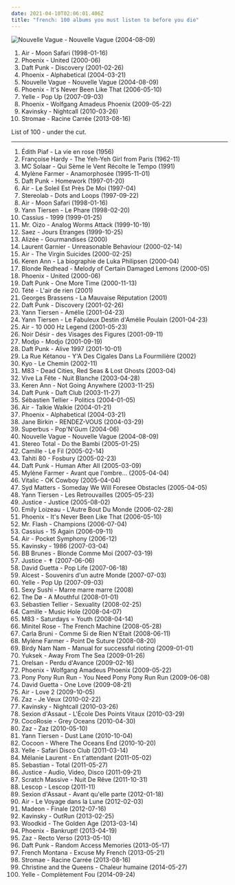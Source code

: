 ```yaml
---
date: 2021-04-10T02:06:01.406Z
title: "french: 100 albums you must listen to before you die"
---
```

![Nouvelle Vague - Nouvelle Vague (2004-08-09)](http://coverartarchive.org/release/bea245eb-a490-4f63-b9e9-c564bc42d514/15272031336-500.jpg "Nouvelle Vague - Nouvelle Vague (2004-08-09)")
<ol class="albums">
<li data-cover="http://coverartarchive.org/release/4c55906c-349b-362d-922e-956762912b42/1257682386-500.jpg" data-tags="electronic, chillout" role="button">Air - Moon Safari (1998-01-16)</li>
<li data-cover="http://coverartarchive.org/release/714d92af-7538-48cb-ad06-a6ef645c515a/4083841134-500.jpg" data-tags="indie" role="button">Phoenix - United (2000-06)</li>
<li data-cover="http://coverartarchive.org/release/51467269-3122-3d7e-92b2-0f0a694d30c1/1269784284-500.jpg" data-tags="electronic, house" role="button">Daft Punk - Discovery (2001-02-26)</li>
<li data-cover="http://coverartarchive.org/release/60f0b2d1-91e8-44a7-af2c-aa31390fbcb8/2142598614-500.jpg" data-tags="indie, indiepop, french" role="button">Phoenix - Alphabetical (2004-03-21)</li>
<li data-cover="http://coverartarchive.org/release/bea245eb-a490-4f63-b9e9-c564bc42d514/15272031336-500.jpg" data-tags="bossa nova, french, covers" role="button">Nouvelle Vague - Nouvelle Vague (2004-08-09)</li>
<li data-cover="https://img.discogs.com/LFrLISH5L8VNZt-N7tQatMdRS1E=/fit-in/593x599/filters:strip_icc():format(jpeg):mode_rgb():quality(90)/discogs-images/R-1328353-1341781841-1542.jpeg.jpg" data-tags="indie, french" role="button">Phoenix - It's Never Been Like That (2006-05-10)</li>
<li data-cover="http://coverartarchive.org/release/114af478-2f11-4832-8db2-f52b04ec90e1/6440753475-500.jpg" data-tags="french" role="button">Yelle - Pop Up (2007-09-03)</li>
<li data-cover="http://coverartarchive.org/release/9f80e404-9436-307a-a369-e93a2fdd6751/10952356282-500.jpg" data-tags="indie rock" role="button">Phoenix - Wolfgang Amadeus Phoenix (2009-05-22)</li>
<li data-cover="http://coverartarchive.org/release/851588f7-9cdb-473f-96d0-21680c4a383c/2466705356-500.jpg" data-tags="electronic" role="button">Kavinsky - Nightcall (2010-03-26)</li>
<li data-cover="http://coverartarchive.org/release/de57c1d9-5e65-420f-a896-1332e87d4c09/25295943061-500.jpg" data-tags="electronic, electro, french, electropop, dance" role="button">Stromae - Racine Carrée (2013-08-16)</li>
</ol>
List of 100 - under the cut.
<!-- more -->

_________________

<ol class="albums">
<li data-cover="http://coverartarchive.org/release/f4875bbd-b7f8-4df0-837c-89263f1c63e5/1150026001-500.jpg" data-tags="french" role="button">
Édith Piaf - La vie en rose (1956)
</li>
<li data-cover="http://coverartarchive.org/release/4c87c767-71cd-3bf0-8d42-146fd489763d/3084644101-500.jpg" data-tags="french" role="button">
Françoise Hardy - The Yeh-Yeh Girl from Paris (1962-11)
</li>
<li data-cover="http://coverartarchive.org/release/ccd1cbc9-5398-4e5d-8846-694fc3acab4f/1402677391-500.jpg" data-tags="french hip-hop, french" role="button">
MC Solaar - Qui Sème le Vent Récolte le Tempo (1991)
</li>
<li data-cover="http://coverartarchive.org/release/138e37ff-da80-450e-9844-5a6ac0f967af/1171636325-500.jpg" data-tags="french" role="button">
Mylène Farmer - Anamorphosée (1995-11-01)
</li>
<li data-cover="http://coverartarchive.org/release/770b9b80-10e1-4297-b1fd-46ad0dbb0305/1148987477-500.jpg" data-tags="electronic, house" role="button">
Daft Punk - Homework (1997-01-20)
</li>
<li data-cover="http://coverartarchive.org/release/0f1d1cd5-9d9c-40cb-ad6c-ef84b622d1af/1149227374-500.jpg" data-tags="chillout, electronic, electronica, french, ambient, sun and moon and stars and outer space" role="button">
Air - Le Soleil Est Près De Moi (1997-04)
</li>
<li data-cover="http://coverartarchive.org/release/ac08220a-ca91-3c93-b31b-b231270773af/11622727078-500.jpg" data-tags="lounge, electronic, post-rock" role="button">
Stereolab - Dots and Loops (1997-09-22)
</li>
<li data-cover="http://coverartarchive.org/release/4c55906c-349b-362d-922e-956762912b42/1257682386-500.jpg" data-tags="electronic, chillout" role="button">
Air - Moon Safari (1998-01-16)
</li>
<li data-cover="http://coverartarchive.org/release/4e7853d8-15a1-3615-ade4-ca49952c87a1/1166430931-500.jpg" data-tags="french" role="button">
Yann Tiersen - Le Phare (1998-02-20)
</li>
<li data-cover="http://coverartarchive.org/release/cb844a4d-c02f-3199-b949-1656b36722da/8145217760-500.jpg" data-tags="house" role="button">
Cassius - 1999 (1999-01-25)
</li>
<li data-cover="http://coverartarchive.org/release/97d6229b-be51-434b-96d5-53579cf27952/20372962851-500.jpg" data-tags="electronic, electro" role="button">
Mr. Oizo - Analog Worms Attack (1999-10-19)
</li>
<li data-cover="https://img.discogs.com/m0h-UlKMG1DTrfC9qJsW9goHTaQ=/fit-in/600x595/filters:strip_icc():format(jpeg):mode_rgb():quality(90)/discogs-images/R-843503-1565081194-5414.jpeg.jpg" data-tags="french, rock" role="button">
Saez - Jours Etranges (1999-10-25)
</li>
<li data-cover="http://coverartarchive.org/release/f5d2768e-66ad-42a7-8bc4-f6fbfccfa81c/1230967625-500.jpg" data-tags="french, pop, french pop" role="button">
Alizée - Gourmandises (2000)
</li>
<li data-cover="http://coverartarchive.org/release/503cb223-719b-332f-bd81-8d3e182a0308/1171048477-500.jpg" data-tags="techno, electronic" role="button">
Laurent Garnier - Unreasonable Behaviour (2000-02-14)
</li>
<li data-cover="http://coverartarchive.org/release/f2720fc5-b57f-4639-a6e8-a1e50dcfd51b/1616160456-500.jpg" data-tags="soundtrack" role="button">
Air - The Virgin Suicides (2000-02-25)
</li>
<li data-cover="http://coverartarchive.org/release/ffb01eed-88d2-43da-baa8-f58391ae309f/21020293449-500.jpg" data-tags="french" role="button">
Keren Ann - La biographie de Luka Philipsen (2000-04)
</li>
<li data-cover="https://img.discogs.com/WT1wu71Vs82Vi4OEtAxWvSrG7zc=/fit-in/600x590/filters:strip_icc():format(jpeg):mode_rgb():quality(90)/discogs-images/R-640555-1491711277-5335.jpeg.jpg" data-tags="indie, indie rock, alternative, blonde redhead" role="button">
Blonde Redhead - Melody of Certain Damaged Lemons (2000-05)
</li>
<li data-cover="http://coverartarchive.org/release/714d92af-7538-48cb-ad06-a6ef645c515a/4083841134-500.jpg" data-tags="indie" role="button">
Phoenix - United (2000-06)
</li>
<li data-cover="http://coverartarchive.org/release/c6b3977c-b218-4395-933d-f79e175309d7/1269886261-500.jpg" data-tags="electronica, french" role="button">
Daft Punk - One More Time (2000-11-13)
</li>
<li data-cover="http://coverartarchive.org/release/6bf1d515-460a-4e91-9b2f-12c5f8a6f7c6/1763285484-500.jpg" data-tags="french" role="button">
Tété - L'air de rien (2001)
</li>
<li data-cover="http://coverartarchive.org/release/ef7832c2-369c-40c3-a148-527e2b59c5b6/3496279385-500.jpg" data-tags="french" role="button">
Georges Brassens - La Mauvaise Réputation (2001)
</li>
<li data-cover="http://coverartarchive.org/release/51467269-3122-3d7e-92b2-0f0a694d30c1/1269784284-500.jpg" data-tags="electronic, house" role="button">
Daft Punk - Discovery (2001-02-26)
</li>
<li data-cover="http://coverartarchive.org/release/71932455-067b-4fcb-b9e4-2cb16da0bb96/1383827288-500.jpg" data-tags="soundtrack" role="button">
Yann Tiersen - Amélie (2001-04-23)
</li>
<li data-cover="http://coverartarchive.org/release/0ecf61e2-f4dd-4f45-b18d-6dd8a966b511/10195795814-500.jpg" data-tags="soundtrack" role="button">
Yann Tiersen - Le Fabuleux Destin d'Amélie Poulain (2001-04-23)
</li>
<li data-cover="http://coverartarchive.org/release/667851cb-0f84-3fdd-8882-33902fa16aef/27398009848-500.jpg" data-tags="electronic" role="button">
Air - 10 000 Hz Legend (2001-05-23)
</li>
<li data-cover="https://img.discogs.com/QqXS7OsVdR7bFXntX1A8GRMqi3k=/fit-in/600x526/filters:strip_icc():format(jpeg):mode_rgb():quality(90)/discogs-images/R-400223-1488524850-5489.jpeg.jpg" data-tags="rock, french, rock francais" role="button">
Noir Désir - des Visages des Figures (2001-09-11)
</li>
<li data-cover="http://coverartarchive.org/release/aa48ac28-57e0-3019-ba97-db523a26471e/7733173920-500.jpg" data-tags="house, electronic" role="button">
Modjo - Modjo (2001-09-19)
</li>
<li data-cover="http://coverartarchive.org/release/cc85b1de-cf7e-3241-9022-fea31857beab/16360798338-500.jpg" data-tags="electronic, electronica, french, electro, house, live, daft punk" role="button">
Daft Punk - Alive 1997 (2001-10-01)
</li>
<li data-cover="http://coverartarchive.org/release/4d496e5b-3ab0-4fcb-9b79-2167342b3964/11049768874-500.jpg" data-tags="french" role="button">
La Rue Kétanou - Y'A Des Cigales Dans La Fourmilière (2002)
</li>
<li data-cover="http://coverartarchive.org/release/cb150add-fee7-4dc6-a725-030fe6e93ae4/1512679712-500.jpg" data-tags="rock" role="button">
Kyo - Le Chemin (2002-11)
</li>
<li data-cover="https://img.discogs.com/cPOAGSV5Ub7EhGwDZKsrFmxKs00=/fit-in/600x597/filters:strip_icc():format(jpeg):mode_rgb():quality(90)/discogs-images/R-2711857-1362859603-3556.jpeg.jpg" data-tags="electronic, shoegaze" role="button">
M83 - Dead Cities, Red Seas & Lost Ghosts (2003-04)
</li>
<li data-cover="http://coverartarchive.org/release/e01caaab-6482-4134-abde-84acb3d5a0ae/13381384015-500.jpg" data-tags="electronic, electroclash, synthpop, electro, electro-pop" role="button">
Vive La Fête - Nuit Blanche (2003-04-28)
</li>
<li data-cover="https://img.discogs.com/krZc4oV8ormEt0DY_XKT1-w2-ls=/fit-in/600x600/filters:strip_icc():format(jpeg):mode_rgb():quality(90)/discogs-images/R-1132866-1194713551.jpeg.jpg" data-tags="french" role="button">
Keren Ann - Not Going Anywhere (2003-11-25)
</li>
<li data-cover="https://img.discogs.com/yLYJzusfSAoVituOKpcjTjuv3-c=/fit-in/600x582/filters:strip_icc():format(jpeg):mode_rgb():quality(90)/discogs-images/R-233890-1366479138-3160.jpeg.jpg" data-tags="house, electronic" role="button">
Daft Punk - Daft Club (2003-11-27)
</li>
<li data-cover="http://coverartarchive.org/release/12bb0541-cfd9-42dc-b883-b81c5aa7a2c8/1331165096-500.jpg" data-tags="electronic, french" role="button">
Sébastien Tellier - Politics (2004-01-05)
</li>
<li data-cover="http://coverartarchive.org/release/b8f3c647-89b1-4cd6-bb71-a91072380e46/2979651729-500.jpg" data-tags="electronic" role="button">
Air - Talkie Walkie (2004-01-21)
</li>
<li data-cover="http://coverartarchive.org/release/60f0b2d1-91e8-44a7-af2c-aa31390fbcb8/2142598614-500.jpg" data-tags="indie, indiepop, french" role="button">
Phoenix - Alphabetical (2004-03-21)
</li>
<li data-cover="http://coverartarchive.org/release/8ae59a90-6a70-3305-a527-6b8bfb1c39bd/8464425666-500.jpg" data-tags="french" role="button">
Jane Birkin - RENDEZ-VOUS (2004-03-29)
</li>
<li data-cover="http://coverartarchive.org/release/df3fac3a-e4fc-4d8c-954c-47e72ebd8db3/9951733908-500.jpg" data-tags="french, female vocalists, female vocalist, girl power, pifou station, rock francais, light pop, lolitas, chanteuse sexy, scene francaise" role="button">
Superbus - Pop'N'Gum (2004-06)
</li>
<li data-cover="http://coverartarchive.org/release/bea245eb-a490-4f63-b9e9-c564bc42d514/15272031336-500.jpg" data-tags="bossa nova, french, covers" role="button">
Nouvelle Vague - Nouvelle Vague (2004-08-09)
</li>
<li data-cover="http://coverartarchive.org/release/83d94aaf-599a-4733-b113-b556e1a99385/6462198209-500.jpg" data-tags="french, german, 00s, emusic, stereo total, frances, glittering raspberry dancefloors, disko b, 21st century, records and tapes, edge of the world radio, barturismooth, fransk electronic" role="button">
Stereo Total - Do the Bambi (2005-01-25)
</li>
<li data-cover="https://img.discogs.com/MGPDbH-ahnTs2ettL-wVTmOPuXg=/fit-in/600x600/filters:strip_icc():format(jpeg):mode_rgb():quality(90)/discogs-images/R-9401145-1479911459-2505.jpeg.jpg" data-tags="french" role="button">
Camille - Le Fil (2005-02-14)
</li>
<li data-cover="http://coverartarchive.org/release/7b502429-072f-4c58-97b4-6547310d9f4a/16183335644-500.jpg" data-tags="electronica, french" role="button">
Tahiti 80 - Fosbury (2005-02-23)
</li>
<li data-cover="http://coverartarchive.org/release/9c02dc5c-6725-314b-a5d1-b6097ff0c6ce/13716662046-500.jpg" data-tags="electronic, house" role="button">
Daft Punk - Human After All (2005-03-09)
</li>
<li data-cover="http://coverartarchive.org/release/0606d8e8-1a2b-30ec-9adf-9e54ae08975a/1171662410-500.jpg" data-tags="french" role="button">
Mylène Farmer - Avant que l'ombre... (2005-04-04)
</li>
<li data-cover="https://img.discogs.com/9ZGqCrRnBpYLH9e34YgP3h0IB7c=/fit-in/225x225/filters:strip_icc():format(jpeg):mode_rgb():quality(90)/discogs-images/R-6286569-1438926263-1019.jpeg.jpg" data-tags="electronic, electro" role="button">
Vitalic - OK Cowboy (2005-04-04)
</li>
<li data-cover="https://img.discogs.com/HyWH94_-BHggUZGg_A6ezuWAcnQ=/fit-in/500x500/filters:strip_icc():format(jpeg):mode_rgb():quality(90)/discogs-images/R-478836-1119637408.jpg.jpg" data-tags="classic rock, french, indie, rock, alternative, alternative rock, folk, ambient, singer-songwriter, 00s, life is strange" role="button">
Syd Matters - Someday We Will Foresee Obstacles (2005-04-05)
</li>
<li data-cover="http://coverartarchive.org/release/489287ff-44ee-4e14-9653-3a257980d728/2716213344-500.jpg" data-tags="instrumental, french" role="button">
Yann Tiersen - Les Retrouvailles (2005-05-23)
</li>
<li data-cover="https://img.discogs.com/SlNaFUDSF6C3MKfyddNjzgmu81Q=/fit-in/480x640/filters:strip_icc():format(jpeg):mode_rgb():quality(90)/discogs-images/R-4934202-1379869377-5126.jpeg.jpg" data-tags="electronic" role="button">
Justice - Justice (2005-08-02)
</li>
<li data-cover="http://coverartarchive.org/release/ec1eb20b-3ba5-4292-bfcb-8eb37b4ee2bd/2734388850-500.jpg" data-tags="french, pop, indie pop, singer-songwriter, jazz-pop, nouvelle scène française, streamable album wants, je devrais avoir mon enfer de la caresse, francophonie, for a sleepy sunday morning" role="button">
Emily Loizeau - L'Autre Bout Du Monde (2006-02-28)
</li>
<li data-cover="https://img.discogs.com/LFrLISH5L8VNZt-N7tQatMdRS1E=/fit-in/593x599/filters:strip_icc():format(jpeg):mode_rgb():quality(90)/discogs-images/R-1328353-1341781841-1542.jpeg.jpg" data-tags="indie, french" role="button">
Phoenix - It's Never Been Like That (2006-05-10)
</li>
<li data-cover="http://coverartarchive.org/release/d48e31d3-cfa5-49f9-bd74-9b2b097c840a/6368005577-500.jpg" data-tags="french, ed banger, new rave, unique, mat payne" role="button">
Mr. Flash - Champions (2006-07-04)
</li>
<li data-cover="http://coverartarchive.org/release/a2395452-5ff5-3db7-a472-396e9ff994bf/25664690442-500.jpg" data-tags="electro, disco, dance, 00s" role="button">
Cassius - 15 Again (2006-09-11)
</li>
<li data-cover="http://coverartarchive.org/release/e7e3892c-57eb-3671-9440-987f6082ab1a/4379839294-500.jpg" data-tags="electronic" role="button">
Air - Pocket Symphony (2006-12)
</li>
<li data-cover="http://coverartarchive.org/release/15fc4503-bac1-4209-8082-2cee83b4a67c/28922662006-500.jpg" data-tags="electro, french" role="button">
Kavinsky - 1986 (2007-03-04)
</li>
<li data-cover="https://img.discogs.com/M5XoAihsoC5sX0_DB5py0UhnGug=/fit-in/600x597/filters:strip_icc():format(jpeg):mode_rgb():quality(90)/discogs-images/R-1569471-1507134506-2210.jpeg.jpg" data-tags="french, rock francais" role="button">
BB Brunes - Blonde Comme Moi (2007-03-19)
</li>
<li data-cover="http://coverartarchive.org/release/e123a2d2-6f59-3937-a090-248109380220/10083795099-500.jpg" data-tags="french, electro, france" role="button">
Justice - ✝ (2007-06-06)
</li>
<li data-cover="https://img.discogs.com/Qz5iu0VbwEt8XrOkRx0C9271eXw=/fit-in/600x593/filters:strip_icc():format(jpeg):mode_rgb():quality(90)/discogs-images/R-1281007-1388702300-3698.jpeg.jpg" data-tags="house, dance" role="button">
David Guetta - Pop Life (2007-06-18)
</li>
<li data-cover="http://coverartarchive.org/release/9a8a652e-d32a-400c-ae58-16cdcdc547f1/2239776188-500.jpg" data-tags="shoegaze" role="button">
Alcest - Souvenirs d'un autre Monde (2007-07-03)
</li>
<li data-cover="http://coverartarchive.org/release/114af478-2f11-4832-8db2-f52b04ec90e1/6440753475-500.jpg" data-tags="french" role="button">
Yelle - Pop Up (2007-09-03)
</li>
<li data-cover="https://img.discogs.com/xJl7hV5NKM9p40y46f46oOR7Xm4=/fit-in/500x500/filters:strip_icc():format(jpeg):mode_rgb():quality(90)/discogs-images/R-1312120-1208717633.jpeg.jpg" data-tags="french" role="button">
Sexy Sushi - Marre marre marre (2008)
</li>
<li data-cover="http://coverartarchive.org/release/4bb86f81-b5ba-471f-927e-1d7c81bcd4cb/2903088736-500.jpg" data-tags="indie, folk" role="button">
The Dø - A Mouthful (2008-01-01)
</li>
<li data-cover="http://coverartarchive.org/release/e03c4b7c-8905-3a0f-88a0-39d3790d99ab/24223406985-500.jpg" data-tags="french" role="button">
Sébastien Tellier - Sexuality (2008-02-25)
</li>
<li data-cover="http://coverartarchive.org/release/3370576f-9236-30df-939a-bdb1760b308a/1633159472-500.jpg" data-tags="french, female vocalists" role="button">
Camille - Music Hole (2008-04-07)
</li>
<li data-cover="http://coverartarchive.org/release/47be05f6-a0c1-4ea9-95d7-692560bc0198/1485656268-500.jpg" data-tags="electronic, shoegaze" role="button">
M83 - Saturdays = Youth (2008-04-14)
</li>
<li data-cover="http://coverartarchive.org/release/df1412da-a353-4319-ba90-49c08c216a08/2941982804-500.jpg" data-tags="french, electro, new wave, valerie, 80s groove, electro synth rock, analog synth fetish, horstaxe, minitel rose french machine" role="button">
Minitel Rose - The French Machine (2008-05-28)
</li>
<li data-cover="http://coverartarchive.org/release/e4c36ad0-9f4c-4c60-9d64-11bbf1aa32c9/17149340004-500.jpg" data-tags="french" role="button">
Carla Bruni - Comme Si de Rien N'Etait (2008-06-11)
</li>
<li data-cover="https://img.discogs.com/oT3kqpCSdKyBDBrlXht_-sEp190=/fit-in/470x415/filters:strip_icc():format(jpeg):mode_rgb():quality(90)/discogs-images/R-6851137-1427979077-9579.jpeg.jpg" data-tags="french, pop" role="button">
Mylène Farmer - Point De Suture (2008-08-20)
</li>
<li data-cover="http://coverartarchive.org/release/4571542a-59f5-36fc-a22e-beea24bc42eb/3607012199-500.jpg" data-tags="electronic, electro, french, france" role="button">
Birdy Nam Nam - Manual for successful rioting (2009-01-01)
</li>
<li data-cover="http://coverartarchive.org/release/2643bef6-4d60-4d2f-89a9-ffe6c7bab7a1/2431344077-500.jpg" data-tags="electronic" role="button">
Yuksek - Away From The Sea (2009-01-26)
</li>
<li data-cover="http://coverartarchive.org/release/237da257-e914-4cf7-8294-1c49b3d0d236/15794266436-500.jpg" data-tags="hip-hop, french, hip hop, rap, 00s, france, lyrical genius, loved album" role="button">
Orelsan - Perdu d'Avance (2009-02-16)
</li>
<li data-cover="http://coverartarchive.org/release/9f80e404-9436-307a-a369-e93a2fdd6751/10952356282-500.jpg" data-tags="indie rock" role="button">
Phoenix - Wolfgang Amadeus Phoenix (2009-05-22)
</li>
<li data-cover="http://coverartarchive.org/release/34375ad9-5765-4894-810c-bb457f60b702/3832887948-500.jpg" data-tags="french, electropop, horses and ponies and unicorns too" role="button">
Pony Pony Run Run - You Need Pony Pony Run Run (2009-06-08)
</li>
<li data-cover="http://coverartarchive.org/release/def5f74d-28fd-46e1-9d65-fc0435bea20a/2863227549-500.jpg" data-tags="dance, house, electronic" role="button">
David Guetta - One Love (2009-08-21)
</li>
<li data-cover="http://coverartarchive.org/release/d09651d7-63be-4603-9849-32781bfe5c70/6110608721-500.jpg" data-tags="electronic, french" role="button">
Air - Love 2 (2009-10-05)
</li>
<li data-cover="http://coverartarchive.org/release/811cb6bf-c2fe-47f9-96f5-2c0ca62aea65/4241392062-500.jpg" data-tags="female vocalist" role="button">
Zaz - Je Veux (2010-02-22)
</li>
<li data-cover="http://coverartarchive.org/release/851588f7-9cdb-473f-96d0-21680c4a383c/2466705356-500.jpg" data-tags="electronic" role="button">
Kavinsky - Nightcall (2010-03-26)
</li>
<li data-cover="http://coverartarchive.org/release/9fedd910-ad63-474c-8687-66ed21b808b0/18256450646-500.jpg" data-tags="french" role="button">
Sexion d'Assaut - L'École Des Points Vitaux (2010-03-29)
</li>
<li data-cover="http://coverartarchive.org/release/a29ce30f-9b97-347f-89cf-eeec57174ac0/5227604030-500.jpg" data-tags="freak folk" role="button">
CocoRosie - Grey Oceans (2010-04-30)
</li>
<li data-cover="http://coverartarchive.org/release/9703802c-0108-40fb-865c-0bbf17960c98/6816205914-500.jpg" data-tags="jazz, chanson" role="button">
Zaz - Zaz (2010-05-10)
</li>
<li data-cover="https://img.discogs.com/WA0CEnoechp6NQSvei2aorzf5u4=/fit-in/599x595/filters:strip_icc():format(jpeg):mode_rgb():quality(90)/discogs-images/R-2907119-1581926315-2145.jpeg.jpg" data-tags="post-rock" role="button">
Yann Tiersen - Dust Lane (2010-10-04)
</li>
<li data-cover="http://coverartarchive.org/release/b5dcfc63-6c57-3ec1-8405-6e7a148e1cca/3825741259-500.jpg" data-tags="french" role="button">
Cocoon - Where The Oceans End (2010-10-20)
</li>
<li data-cover="http://coverartarchive.org/release/654b2ebd-a5e8-419e-bf56-70d9c79309fe/5526539361-500.jpg" data-tags="electronic, french" role="button">
Yelle - Safari Disco Club (2011-03-14)
</li>
<li data-cover="http://coverartarchive.org/release/e2aa508e-dc3f-4213-8f61-2773536db7e4/23565453379-500.jpg" data-tags="female vocalists" role="button">
Mélanie Laurent - En t'attendant (2011-05-02)
</li>
<li data-cover="http://coverartarchive.org/release/d1cec1bf-0ae2-47a6-a7a7-16a13b1fd397/7750374142-500.jpg" data-tags="electronic, house" role="button">
Sebastian - Total (2011-05-27)
</li>
<li data-cover="https://img.discogs.com/NReFsjxoYdr2yKqTGkr_LHFjyjM=/fit-in/300x300/filters:strip_icc():format(jpeg):mode_rgb():quality(90)/discogs-images/R-3190739-1319809652.jpeg.jpg" data-tags="electronic" role="button">
Justice - Audio, Video, Disco (2011-09-21)
</li>
<li data-cover="http://coverartarchive.org/release/35c4822a-202e-405f-ba2e-91824951ccc5/13287358452-500.jpg" data-tags="electronic, french" role="button">
Scratch Massive - Nuit De Rêve (2011-10-31)
</li>
<li data-cover="https://img.discogs.com/NExlwrQxfUa_WnlXcdO9b3RxWzk=/fit-in/600x585/filters:strip_icc():format(jpeg):mode_rgb():quality(90)/discogs-images/R-3296111-1324464033.jpeg.jpg" data-tags="french, pop" role="button">
Lescop - Lescop (2011-11)
</li>
<li data-cover="https://img.discogs.com/EgPzLwYLXSptMO8AE23vB27jK2U=/fit-in/600x600/filters:strip_icc():format(jpeg):mode_rgb():quality(90)/discogs-images/R-6150173-1412369108-9486.jpeg.jpg" data-tags="french, sexion" role="button">
Sexion d'Assaut - Avant qu'elle parte (2012-01-18)
</li>
<li data-cover="http://coverartarchive.org/release/ddb25c48-6683-484d-a7ed-9f3cc5c649ec/3325005621-500.jpg" data-tags="electronic" role="button">
Air - Le Voyage dans la Lune (2012-02-03)
</li>
<li data-cover="http://coverartarchive.org/release/a0bed13e-2607-4c6d-93f0-d4ad26e962a8/1549011683-500.jpg" data-tags="electronic, french, dance, house, disco house, poptron, madeon" role="button">
Madeon - Finale (2012-07-16)
</li>
<li data-cover="http://coverartarchive.org/release/44217cae-f225-4d3c-919b-cd6d70fe392c/3452445494-500.jpg" data-tags="electronic, synthwave" role="button">
Kavinsky - OutRun (2013-02-25)
</li>
<li data-cover="http://coverartarchive.org/release/ddf07d7e-3261-481d-82b4-1bd7663ba979/2805075649-500.jpg" data-tags="indie, symphonic pop" role="button">
Woodkid - The Golden Age (2013-03-14)
</li>
<li data-cover="http://coverartarchive.org/release/973b2b04-71dd-4d49-a4bd-1675fd5f717e/5527585795-500.jpg" data-tags="alternative rock, french, indie rock" role="button">
Phoenix - Bankrupt! (2013-04-19)
</li>
<li data-cover="http://coverartarchive.org/release/df9faff1-73c8-4446-a231-81760b634c9d/22396315891-500.jpg" data-tags="french, jazz" role="button">
Zaz - Recto Verso (2013-05-10)
</li>
<li data-cover="http://coverartarchive.org/release/36e2aede-346d-4931-8565-78d810d167c7/4436344925-500.jpg" data-tags="electronic, disco, funk" role="button">
Daft Punk - Random Access Memories (2013-05-17)
</li>
<li data-cover="http://coverartarchive.org/release/73e0b6cc-cc6e-4a94-acfb-328d70e4ccef/4486917629-500.jpg" data-tags="french, hip hop, french montana" role="button">
French Montana - Excuse My French (2013-05-21)
</li>
<li data-cover="http://coverartarchive.org/release/de57c1d9-5e65-420f-a896-1332e87d4c09/25295943061-500.jpg" data-tags="electronic, electro, french, electropop, dance" role="button">
Stromae - Racine Carrée (2013-08-16)
</li>
<li data-cover="http://coverartarchive.org/release/dcc44d38-7b10-4c61-af3a-413df2a3b3e9/7437861623-500.jpg" data-tags="pop" role="button">
Christine and the Queens - Chaleur humaine (2014-05-27)
</li>
<li data-cover="https://img.discogs.com/OVL6hMc9ncseoTqGJXl7AazXJZ0=/fit-in/600x600/filters:strip_icc():format(jpeg):mode_rgb():quality(90)/discogs-images/R-6132483-1411916509-5804.jpeg.jpg" data-tags="electronic, french, electropop, synthpop, rel-mnth:2014:september, purchase list" role="button">
Yelle - Complètement Fou (2014-09-24)
</li>
</ol>